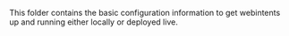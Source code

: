 This folder contains the basic configuration information to get webintents up and running either locally or deployed live.


